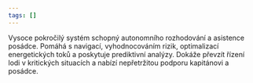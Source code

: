 ```yaml
---
tags: []
---
```

Vysoce pokročilý systém schopný autonomního rozhodování a asistence posádce. Pomáhá s navigací, vyhodnocováním rizik, optimalizací energetických toků a poskytuje prediktivní analýzy. Dokáže převzít řízení lodi v kritických situacích a nabízí nepřetržitou podporu kapitánovi a posádce.